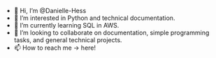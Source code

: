 - 👋 Hi, I’m @Danielle-Hess
- 👀 I’m interested in Python and technical documentation.
- 🌱 I’m currently learning SQL in AWS.
- 💞️ I’m looking to collaborate on documentation, simple programming tasks, and general technical projects.
- 📫 How to reach me -> here!

<!---
Danielle-Hess/Danielle-Hess is a ✨ special ✨ repository because its `README.md` (this file) appears on your GitHub profile.
You can click the Preview link to take a look at your changes.
--->
